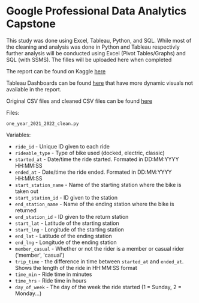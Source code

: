 # Google Professional Data Analytics Capstone

This study was done using Excel, Tableau, Python, and SQL. While most of the cleaning and analysis was done in Python and Tableau respectivly further analysis will be conducted using Excel (Pivot Tables/Graphs) and SQL (with SSMS).
The filles will be uploaded here when completed

The report can be found on Kaggle [here](https://www.kaggle.com/code/zachpeterson/cyclistic-case-study-with-excel-python-tableau)

Tableau Dashboards can be found [here](https://public.tableau.com/app/profile/zach.j.peterson/viz/CyclisticViz_16650863175000/StationPopularity) that have more dynamic visuals not available in the report.

Original CSV files and cleaned CSV files can be found [here](https://1drv.ms/u/s!AuWf-xZpLg1aghujOSbZwiKdIVKL?e=XrKtXk)

Files:

`one_year_2021_2022_clean.py`

Variables:

* `ride_id` - Unique ID given to each ride
* `rideable_type` - Type of bike used (docked, electric, classic)
* `started_at` - Date/time the ride started. Formated in DD:MM:YYYY HH:MM:SS
* `ended_at` - Date/time the ride ended. Formated in DD:MM:YYYY HH:MM:SS
* `start_station_name` - Name of the starting station where the bike is taken out
* `start_station_id` - ID given to the station
* `end_station_name` - Name of the ending station where the bike is returned
* `end_station_id` - ID given to the return station
* `start_lat` - Latitude of the starting station
* `start_lng` - Longitude of the starting station
* `end_lat` - Latitude of the ending station
* `end_lng` - Longitude of the ending station
* `member_casual` - Whether or not the rider is a member or casual rider ('member', 'casual')
* `trip_time` - the difference in time between `started_at` and `ended_at`. Shows the length of the ride in HH:MM:SS format
* `time_min` - Ride time in minutes
* `time_hrs` - Ride time in hours
* `day_of_week` - The day of the week the ride started (1 = Sunday, 2 = Monday...)
